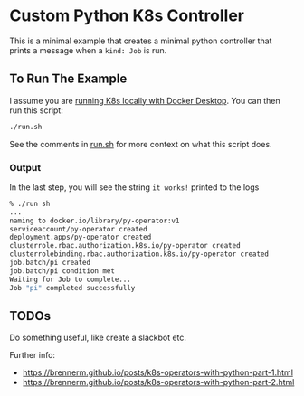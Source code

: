 # Custom Python K8s Controller

This is a minimal example that creates a minimal python controller that prints a message when a `kind: Job` is run.

## To Run The Example

I assume you are [running K8s locally with Docker Desktop](https://docs.docker.com/desktop/kubernetes/).  You can then run this script:

```bash
./run.sh
```
See the comments in [run.sh](run.sh) for more context on what this script does.

### Output

In the last step, you will see the string `it works!` printed to the logs

```bash
% ./run sh
...
naming to docker.io/library/py-operator:v1
serviceaccount/py-operator created
deployment.apps/py-operator created
clusterrole.rbac.authorization.k8s.io/py-operator created
clusterrolebinding.rbac.authorization.k8s.io/py-operator created
job.batch/pi created
job.batch/pi condition met
Waiting for Job to complete...
Job "pi" completed successfully
```

## TODOs

Do something useful, like create a slackbot etc. 

Further info:
- https://brennerm.github.io/posts/k8s-operators-with-python-part-1.html
- https://brennerm.github.io/posts/k8s-operators-with-python-part-2.html
